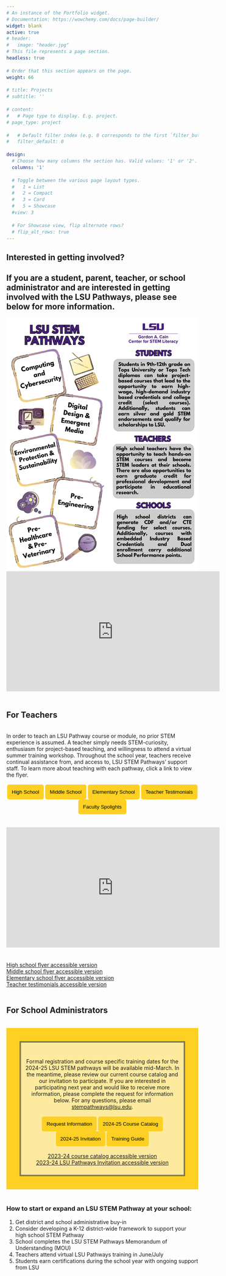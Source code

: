 ```yaml
---
# An instance of the Portfolio widget.
# Documentation: https://wowchemy.com/docs/page-builder/
widget: blank
active: true
# header:
#   image: "header.jpg"
# This file represents a page section.
headless: true

# Order that this section appears on the page.
weight: 66

# title: Projects
# subtitle: ''

# content:
#   # Page type to display. E.g. project.
# page_type: project

#   # Default filter index (e.g. 0 corresponds to the first `filter_button` instance below).
#   filter_default: 0

design:
  # Choose how many columns the section has. Valid values: '1' or '2'.
  columns: '1'

  # Toggle between the various page layout types.
  #   1 = List
  #   2 = Compact
  #   3 = Card
  #   5 = Showcase
  #view: 3

  # For Showcase view, flip alternate rows?
  # flip_alt_rows: true
---
```


## **Interested in getting involved?**
## If you are a student, parent, teacher, or school administrator and are interested in getting involved with the LSU Pathways, please see below for more information.
<center>
<img src = "../graphics/pathways-info.png"alt="LSU Pathways offers 5 tracks: Computing and Cybersecurity, Digital Design and Emergent Media, Environmental Protection and Sustainability, Pre-Engineering, and Pre-Healthcare and Pre-Veterinary" width="560" height="660">
</center>
<center>
<iframe src="https://www.youtube.com/embed/BtUjV6w8g8Q?si=mM2TleVWr0OM3-m6&amp;autoplay=1&mute=1" width="560" height="315" frameborder="0" allowfullscreen></iframe>
</center>

<br>


## For Teachers
<br>
In order to teach an LSU Pathway course or module, no prior STEM experience is assumed. A teacher simply needs STEM-curiosity, enthusiasm for project-based teaching, and willingness to attend a virtual summer training workshop. Throughout the school year, teachers receive continual assistance from, and access to, LSU STEM Pathways’ support staff. To learn more about teaching with each pathway, click a link to view the flyer.
<br>
<br>
<center>
<a href="../../brochures/pathways-infographic.pdf" target="_blank"><button style= "background-color:#fdd023; border: none ; border-radius: 5px; padding: 12px"> High School</button></a> <a href="../../brochures/MiddleSchoolFlyer.pdf" target="_blank"><button style= "background-color:#fdd023; border: none ; border-radius: 5px; padding: 12px"> Middle School</button></a> <a href="../../brochures/ElementaryBrochure.pdf" target="_blank"> <button style= "background-color:#fdd023; border: none ; border-radius: 5px; padding: 12px"> Elementary School</button></a> <a href="../../brochures/Testimonials.pdf" target="_blank"> <button style= "background-color:#fdd023; border: none ; border-radius: 5px; padding: 12px"> Teacher Testimonials</button></a> <a href="../../brochures/Spotlights.pdf" target="_blank"> <button style= "background-color:#fdd023; border: none ; border-radius: 5px; padding: 12px"> Faculty Spolights</button></a>
<br>
<br>
<br>
<iframe src="https://www.youtube.com/embed/mOPWnP5QDjw?si=iGeg1gMNfNGXB1bz&amp;autoplay=1&mute=1" width="560" height="315" frameborder="0" allowfullscreen></iframe>
</center>
<br>
<br>
<a href= "https://docs.google.com/document/d/1IMYCa6P8DXuFtnofiAM4iIiO-RQLMtvonZaawV3beqA">High school flyer accessible version</a> 
<br>
<a href= "https://docs.google.com/document/d/1OY13kOd3rVUH-l4U4T5Eg498KSkuOxCGKkoyNNDeS8Q">Middle school flyer accessible version</a> 
<br>
 <a href= "https://docs.google.com/document/d/1Js2pbHcEEfbH70zmD8ItHugH1TmboWNpKEF8EibzMic">Elementary school flyer accessible version</a> 
<br>
 <a href="https://docs.google.com/document/d/1xSkhScopz61YqVoay-tMOYEr7fFw2thKiQI7TkGqB6Q">Teacher testimonials accessible version</a>
<br>
<br>

## For School Administrators
<br>
<div style="background-color:#fdd023; padding: 35px ">

<div style="background-color:#ffffff90; font-color: #000000; border-style: double; padding: 10px">
<br>
<center>

Formal registration and course specific training dates for the 2024-25 LSU STEM pathways will be available mid-March. In the meantime, please review our current course catalog and our invitation to participate.  If you are interested in participating next year and would like to receive more information, please complete the request for information below. For any questions, please email <a href="mailto:stempathways@lsu.edu">stempathways@lsu.edu</a>.
<br>
<br>
<a href=" https://lsu.formstack.com/forms/pathways_interest_form_2024" target="_blank"><button style= "background-color:#fdd023; border: none ; border-radius: 5px; padding: 12px"> Request Information </button></a> <a href="https://docs.google.com/document/d/1QqsUGYCeUTkjkRMGLlsf_fwB9pz9NJf9XhHrXYChm-o/edit" target="_blank"><button style= "background-color:#fdd023; border: none ; border-radius: 5px; padding: 12px"> 2024-25 Course Catalog </button></a> <a href="https://drive.google.com/file/d/1UWloqX4FzPLiXOzNWgMJZRUEPcbkUrQD/view?usp=drive_link" target="_blank"><button style= "background-color:#fdd023; border: none ; border-radius: 5px; padding: 12px"> 2024-25 Invitation </button></a> <a href="https://docs.google.com/document/d/1uqd_MRA22vHTRycKSePGmq8QqCcBUFHT9pcMv1zElos/edit#heading=h.evbbp36i1a94" target="_blank"><button style= "background-color:#fdd023; border: none ; border-radius: 5px; padding: 12px"> Training Guide </button></a>
<br>
<br>
<a href= "https://docs.google.com/document/d/1fmxepxWRI29BcZZF4nNAClH-a9RUafCg9PGTJMtgEa0">2023-24 course catalog accessible version </a>
<br>
 <a href= "https://docs.google.com/document/d/1Z8_nO-yOT3vCmhjUWEI2_6lAQZ2_c4i8sbxVfDDzmys">2023-24 LSU Pathways Invitation accessible version</a> 


 </center>
 </div>
</div>
<br>

### How to start or expand an LSU STEM Pathway at your school:
1. Get district and school administrative buy-in
2. Consider developing a K-12 district-wide framework to support your high school STEM Pathway
3. School completes the LSU STEM Pathways Memorandum of Understanding (MOU)
4. Teachers attend virtual LSU Pathways training in June/July
5. Students earn certifications during the school year with ongoing support from LSU

 